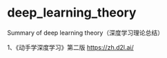 # deep_learning_theory
Summary of deep learning theory（深度学习理论总结）


1、《动手学深度学习》第二版  https://zh.d2l.ai/
